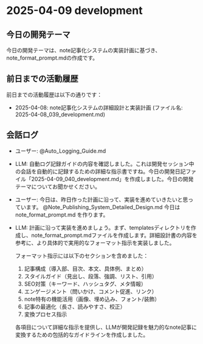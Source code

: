 # 2025-04-09 development

## 今日の開発テーマ

今日の開発テーマは、note記事化システムの実装計画に基づき、note_format_prompt.mdの作成です。

## 前日までの活動履歴
前日までの活動履歴は以下の通りです：
* 2025-04-08: note記事化システムの詳細設計と実装計画 (ファイル名: 2025-04-08_039_development.md)

## 会話ログ

- ユーザー: @Auto_Logging_Guide.md 
- LLM: 自動ログ記録ガイドの内容を確認しました。これは開発セッション中の会話を自動的に記録するための詳細な指示書ですね。今日の開発日記ファイル「2025-04-09_040_development.md」を作成しました。今日の開発テーマについてお聞かせください。
- ユーザー: 今日は、昨日作った計画に沿って、実装を進めていきたいと思っています。
@Note_Publishing_System_Detailed_Design.md 
今日は note_format_prompt.md を作ります。
- LLM: 計画に沿って実装を進めましょう。まず、templatesディレクトリを作成し、note_format_prompt.mdファイルを作成します。詳細設計書の内容を参考に、より具体的で実用的なフォーマット指示を実装しました。

  フォーマット指示には以下のセクションを含めました：
  1. 記事構成（導入部、目次、本文、具体例、まとめ）
  2. スタイルガイド（見出し、段落、強調、リスト、引用）
  3. SEO対策（キーワード、ハッシュタグ、メタ情報）
  4. エンゲージメント（問いかけ、コメント促進、リンク）
  5. note特有の機能活用（画像、埋め込み、フォント/装飾）
  6. 記事の最適化（長さ、読みやすさ、校正）
  7. 変換プロセス指示

  各項目について詳細な指示を提供し、LLMが開発記録を魅力的なnote記事に変換するための包括的なガイドラインを作成しました。